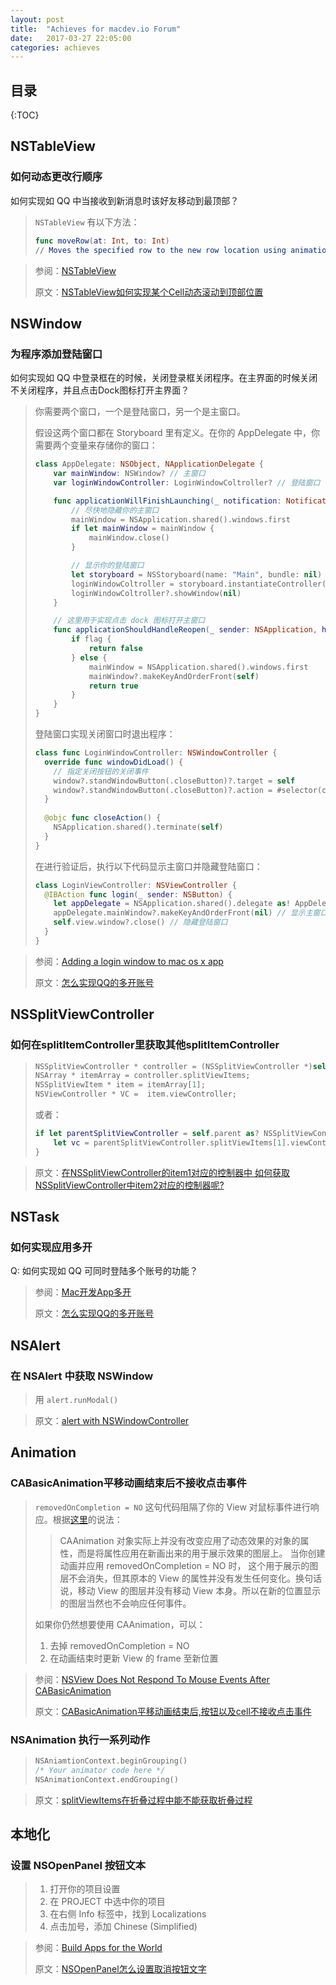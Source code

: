 ```yaml
---
layout: post
title:  "Achieves for macdev.io Forum"
date:   2017-03-27 22:05:00
categories: achieves
---
```


## 目录

{:TOC}

## NSTableView

### 如何动态更改行顺序

如何实现如 QQ 中当接收到新消息时该好友移动到最顶部？

>  `NSTableView` 有以下方法：
>
>  ```swift
>  func moveRow(at: Int, to: Int)
>  // Moves the specified row to the new row location using animation.
>  ```

> 参阅：[NSTableView](https://developer.apple.com/reference/appkit/nstableview)
>
> 原文：[NSTableView如何实现某个Cell动态滚动到顶部位置](https://ask.macdev.io/?thread-15.htm)



## NSWindow

### 为程序添加登陆窗口

如何实现如 QQ 中登录框在的时候，关闭登录框关闭程序。在主界面的时候关闭不关闭程序，并且点击Dock图标打开主界面？

> 你需要两个窗口，一个是登陆窗口，另一个是主窗口。
>
> 假设这两个窗口都在 Storyboard 里有定义。在你的 AppDelegate 中，你需要两个变量来存储你的窗口：
>
> ```swift
> class AppDelegate: NSObject, NApplicationDelegate {
>     var mainWindow: NSWindow? // 主窗口
>     var loginWindowController: LoginWindowColtroller? // 登陆窗口
>
>     func applicationWillFinishLaunching(_ notification: Notification) {
>         // 尽快地隐藏你的主窗口
>         mainWindow = NSApplication.shared().windows.first
>         if let mainWindow = mainWindow {
>             mainWindow.close()
>         }
>
>         // 显示你的登陆窗口
>         let storyboard = NSStoryboard(name: "Main", bundle: nil)
>         loginWindowColtroller = storyboard.instantiateController(withIdentifier: "loginWindowController") as? LoginWindowController
>         loginWindowColtroller?.showWindow(nil)
>     }
>
>     // 这里用于实现点击 dock 图标打开主窗口
>     func applicationShouldHandleReopen(_ sender: NSApplication, hasVisibleWindows flag: Bool) -> Bool {
>         if flag {
>             return false
>         } else {
>             mainWindow = NSApplication.shared().windows.first
>             mainWindow?.makeKeyAndOrderFront(self)
>             return true
>         }
>     }
> }
> ```
>
> 登陆窗口实现关闭窗口时退出程序：
>
> ```swift
> class func LoginWindowController: NSWindowController {
>   override func windowDidLoad() {
>     // 指定关闭按钮的关闭事件
>     window?.standWindowButton(.closeButton)?.target = self
>     window?.standWindowButton(.closeButton)?.action = #selector(closeAction)
>   }
>   
>   @objc func closeAction() {
>     NSApplication.shared().terminate(self)
>   }
> }
> ```
>
> 在进行验证后，执行以下代码显示主窗口并隐藏登陆窗口：
>
> ```swift
> class LoginViewController: NSViewController {
>   @IBAction func login(_ sender: NSButton) {
>     let appDelegate = NSApplication.shared().delegate as! AppDelegate
>     appDelegate.mainWindow?.makeKeyAndOrderFront(nil) // 显示主窗口
>     self.view.window?.close() // 隐藏登陆窗口
>   }
> }
> ```

> 参阅：[Adding a login window to mac os x app](https://sqllyw.wordpress.com/2013/09/29/adding-a-login-window-to-mac-os-x-app/)
>
> 原文：[怎么实现QQ的多开账号](https://ask.macdev.io/?thread-2.htm)



## NSSplitViewController 

### 如何在splitItemController里获取其他splitItemController

> ```objective-c
> NSSplitViewController * controller = (NSSplitViewController *)self.view.window.contentViewController;
> NSArray * itemArray = controller.splitViewItems;
> NSSplitViewItem * item = itemArray[1];
> NSViewController * VC =  item.viewController;
> ```
>
> 或者：
>
> ```swift
> if let parentSplitViewController = self.parent as? NSSplitViewController ?? nil {
>     let vc = parentSplitViewController.splitViewItems[1].viewController
> }
> ```

> 原文：[在NSSplitViewController的item1对应的控制器中 如何获取NSSplitViewController中item2对应的控制器呢?](https://ask.macdev.io/?thread-10.htm)

## NSTask

### 如何实现应用多开

Q: 如何实现如 QQ 可同时登陆多个账号的功能？

> 参阅：[Mac开发App多开](http://www.jianshu.com/p/0096fc7cbde9)
>
> 原文：[怎么实现QQ的多开账号](https://ask.macdev.io/?thread-2.htm)



## NSAlert

### 在 NSAlert 中获取 NSWindow

> 用 `alert.runModal()`

> 原文：[alert with NSWindowController](https://ask.macdev.io/?thread-13.htm)

## Animation

### CABasicAnimation平移动画结束后不接收点击事件

>`removedOnCompletion = NO` 这句代码阻隔了你的 View 对鼠标事件进行响应。根据[这里](http://stackoverflow.com/a/13655535/6692025)的说法：
>
>> CAAnimation 对象实际上并没有改变应用了动态效果的对象的属性，而是将属性应用在新画出来的用于展示效果的图层上。 当你创建动画并应用 removedOnCompletion = NO 时， 这个用于展示的图层不会消失，但其原本的 View 的属性并没有发生任何变化。换句话说，移动 View 的图层并没有移动 View 本身。所以在新的位置显示的图层当然也不会响应任何事件。
>
>如果你仍然想要使用 CAAnimation，可以：
>
>1. 去掉 removedOnCompletion = NO
>2. 在动画结束时更新 View 的 frame 至新位置

> 参阅：[NSView Does Not Respond To Mouse Events After CABasicAnimation](http://stackoverflow.com/questions/13651591/nsview-does-not-respond-to-mouse-events-after-cabasicanimation)
>
> 原文：[CABasicAnimation平移动画结束后,按钮以及cell不接收点击事件](https://ask.macdev.io/?thread-4.htm)

### NSAnimation 执行一系列动作

> ```swift
> NSAniamtionContext.beginGrouping()
> /* Your animator code here */
> NSAnimationContext.endGrouping()
> ```

> 原文：[splitViewItems在折叠过程中能不能获取折叠过程](https://ask.macdev.io/?thread-7.htm)



## 本地化

### 设置 NSOpenPanel 按钮文本

> 1. 打开你的项目设置
> 2. 在 PROJECT 中选中你的项目
> 3. 在右侧 Info 标签中，找到 Localizations
> 4. 点击加号，添加 Chinese (Simplified)

> 参阅：[Build Apps for the World](https://developer.apple.com/internationalization/)
>
> 原文：[NSOpenPanel怎么设置取消按钮文字](https://ask.macdev.io/?thread-3.htm)

